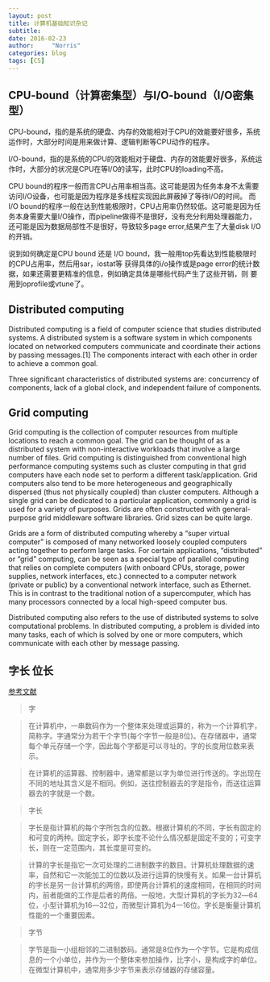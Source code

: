 ```yaml
---
layout: post
title: 计算机基础知识杂记
subtitle: 
date: 2016-02-23
author:     "Norris"
categories: blog
tags: [CS]
---
```


## CPU-bound（计算密集型）与I/O-bound（I/O密集型）

CPU-bound，指的是系统的硬盘、内存的效能相对于CPU的效能要好很多，系统运作时，大部分时间是用来做计算、逻辑判断等CPU动作的程序。

I/O-bound，指的是系统的CPU的效能相对于硬盘、内存的效能要好很多，系统运作时，大部分的状况是CPU在等I/O的读写，此时CPU的loading不高。

CPU bound的程序一般而言CPU占用率相当高。这可能是因为任务本身不太需要访问I/O设备，也可能是因为程序是多线程实现因此屏蔽掉了等待I/O的时间。
而I/O bound的程序一般在达到性能极限时，CPU占用率仍然较低。这可能是因为任务本身需要大量I/O操作，而pipeline做得不是很好，没有充分利用处理器能力，还可能是因为数据局部性不是很好，导致较多page error,结果产生了大量disk I/O的开销。

说到如何确定是CPU bound 还是 I/O bound，我一般用top先看达到性能极限时的CPU占用率，然后用sar，iostat等
获得具体的i/o操作或是page error的统计数据，如果还需要更精准的信息，例如确定具体是哪些代码产生了这些开销，则
要用到oprofile或vtune了。

## Distributed computing

Distributed computing is a field of computer science that studies distributed systems. A distributed system is a software system in which components located on networked computers communicate and coordinate their actions by passing messages.[1] The components interact with each other in order to achieve a common goal. 

Three significant characteristics of distributed systems are: concurrency of components, lack of a global clock, and independent failure of components.

## Grid computing

Grid computing is the collection of computer resources from multiple locations to reach a common goal. The grid can be thought of as a distributed system with non-interactive workloads that involve a large number of files. Grid computing is distinguished from conventional high performance computing systems such as cluster computing in that grid computers have each node set to perform a different task/application. Grid computers also tend to be more heterogeneous and geographically dispersed (thus not physically coupled) than cluster computers. Although a single grid can be dedicated to a particular application, commonly a grid is used for a variety of purposes. Grids are often constructed with general-purpose grid middleware software libraries. Grid sizes can be quite large.

Grids are a form of distributed computing whereby a “super virtual computer” is composed of many networked loosely coupled computers acting together to perform large tasks. For certain applications, “distributed” or “grid” computing, can be seen as a special type of parallel computing that relies on complete computers (with onboard CPUs, storage, power supplies, network interfaces, etc.) connected to a computer network (private or public) by a conventional network interface, such as Ethernet. This is in contrast to the traditional notion of a supercomputer, which has many processors connected by a local high-speed computer bus.

Distributed computing also refers to the use of distributed systems to solve computational problems. In distributed computing, a problem is divided into many tasks, each of which is solved by one or more computers, which communicate with each other by message passing.

## 字长 位长

[参考文献](http://baike.baidu.com/link?url=dGBlpa1uWtWKLICOPRAj4SASw9F8OscKG6gtj37zA9iNCKb9PhAAKkSzMPbRuDOmqP0bEhFvOf1WE71NGqEsVq)

> 字

>在计算机中，一串数码作为一个整体来处理或运算的，称为一个计算机字，简称字。字通常分为若干个字节(每个字节一般是8位)。在存储器中，通常每个单元存储一个字，因此每个字都是可以寻址的。字的长度用位数来表示。

>在计算机的运算器、控制器中，通常都是以字为单位进行传送的。字出现在不同的地址其含义是不相同。例如，送往控制器去的字是指令，而送往运算器去的字就是一个数。

> 字长

>字长是指计算机的每个字所包含的位数。根据计算机的不同，字长有固定的和可变的两种。固定字长，即字长度不论什么情况都是固定不变的；可变字长，则在一定范围内，其长度是可变的。

>计算的字长是指它一次可处理的二进制数字的数目。计算机处理数据的速率，自然和它一次能加工的位数以及进行运算的快慢有关。如果一台计算机的字长是另一台计算机的两倍，即使两台计算机的速度相同，在相同的时间内，前者能做的工作是后者的两倍。一般地，大型计算机的字长为32―64位，小型计算机为16―32位，而微型计算机为4一16位。字长是衡量计算机性能的一个重要因素。

>字节

>字节是指一小组相邻的二进制数码。通常是8位作为一个字节。它是构成信息的一个小单位，并作为一个整体来参加操作，比字小，是构成字的单位。在微型计算机中，通常用多少字节来表示存储器的存储容量。